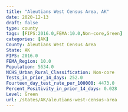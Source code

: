 ```yaml
---
title: "Aleutians West Census Area, AK"
date: 2020-12-13
draft: false
type: county
tags: [FIPS:2016.0,FEMA:10.0,Non-core,Green]
categories: [AK]
County: Aleutians West Census Area
State: AK
FIPS: 2016.0
FEMA_Region: 10.0
Population: 5634.0
NCHS_Urban_Rural_Classification: Non-core
Tests_in_prior_14_days: 252.0
Fourteen_day_test_rate_per_100000: 4473.0
Percent_Positivity_in_prior_14_days: 0.028
Level: Green
url: /states/AK/aleutians-west-census-area
---
```



